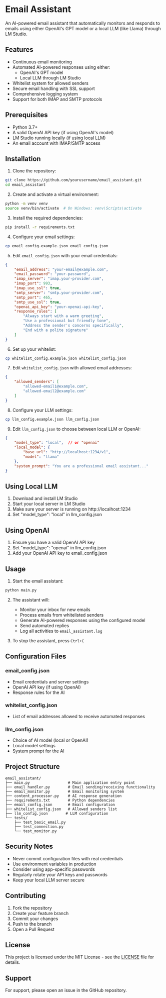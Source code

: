 # Email Assistant

An AI-powered email assistant that automatically monitors and responds to emails using either OpenAI's GPT model or a local LLM (like Llama) through LM Studio.

## Features

- Continuous email monitoring
- Automated AI-powered responses using either:
  - OpenAI's GPT model
  - Local LLM through LM Studio
- Whitelist system for allowed senders
- Secure email handling with SSL support
- Comprehensive logging system
- Support for both IMAP and SMTP protocols

## Prerequisites

- Python 3.7+
- A valid OpenAI API key (if using OpenAI's model)
- LM Studio running locally (if using local LLM)
- An email account with IMAP/SMTP access

## Installation

1. Clone the repository:
```bash
git clone https://github.com/yourusername/email_assistant.git
cd email_assistant
```

2. Create and activate a virtual environment:
```bash
python -m venv venv
source venv/bin/activate  # On Windows: venv\Scripts\activate
```

3. Install the required dependencies:
```bash
pip install -r requirements.txt
```

4. Configure your email settings:
```bash
cp email_config.example.json email_config.json
```

5. Edit `email_config.json` with your email credentials:
```json
{
    "email_address": "your-email@example.com",
    "email_password": "your-password",
    "imap_server": "imap.your-provider.com",
    "imap_port": 993,
    "imap_use_ssl": true,
    "smtp_server": "smtp.your-provider.com",
    "smtp_port": 465,
    "smtp_use_ssl": true,
    "openai_api_key": "your-openai-api-key",
    "response_rules": [
        "Always start with a warm greeting",
        "Use a professional but friendly tone",
        "Address the sender's concerns specifically",
        "End with a polite signature"
    ]
}
```

6. Set up your whitelist:
```bash
cp whitelist_config.example.json whitelist_config.json
```

7. Edit `whitelist_config.json` with allowed email addresses:
```json
{
    "allowed_senders": [
        "allowed-email1@example.com",
        "allowed-email2@example.com"
    ]
}
```

8. Configure your LLM settings:
```bash
cp llm_config.example.json llm_config.json
```

9. Edit `llm_config.json` to choose between local LLM or OpenAI:
```json
{
    "model_type": "local",  // or "openai"
    "local_model": {
        "base_url": "http://localhost:1234/v1",
        "model": "llama"
    },
    "system_prompt": "You are a professional email assistant..."
}
```

## Using Local LLM

1. Download and install LM Studio
2. Start your local server in LM Studio
3. Make sure your server is running on http://localhost:1234
4. Set "model_type": "local" in llm_config.json

## Using OpenAI

1. Ensure you have a valid OpenAI API key
2. Set "model_type": "openai" in llm_config.json
3. Add your OpenAI API key to email_config.json

## Usage

1. Start the email assistant:
```bash
python main.py
```

2. The assistant will:
   - Monitor your inbox for new emails
   - Process emails from whitelisted senders
   - Generate AI-powered responses using the configured model
   - Send automated replies
   - Log all activities to `email_assistant.log`

3. To stop the assistant, press `Ctrl+C`

## Configuration Files

### email_config.json
- Email credentials and server settings
- OpenAI API key (if using OpenAI)
- Response rules for the AI

### whitelist_config.json
- List of email addresses allowed to receive automated responses

### llm_config.json
- Choice of AI model (local or OpenAI)
- Local model settings
- System prompt for the AI

## Project Structure

```
email_assistant/
├── main.py                 # Main application entry point
├── email_handler.py        # Email sending/receiving functionality
├── email_monitor.py        # Email monitoring system
├── content_processor.py    # AI response generation
├── requirements.txt        # Python dependencies
├── email_config.json       # Email configuration
├── whitelist_config.json   # Allowed senders list
├── llm_config.json        # LLM configuration
└── tests/
    ├── test_basic_email.py
    ├── test_connection.py
    └── test_monitor.py
```

## Security Notes

- Never commit configuration files with real credentials
- Use environment variables in production
- Consider using app-specific passwords
- Regularly rotate your API keys and passwords
- Keep your local LLM server secure

## Contributing

1. Fork the repository
2. Create your feature branch
3. Commit your changes
4. Push to the branch
5. Open a Pull Request

## License

This project is licensed under the MIT License - see the [LICENSE](LICENSE) file for details.

## Support

For support, please open an issue in the GitHub repository.